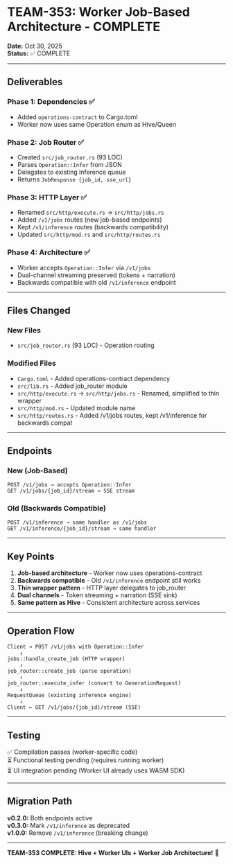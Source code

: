 # TEAM-353: Worker Job-Based Architecture - COMPLETE

**Date:** Oct 30, 2025  
**Status:** ✅ COMPLETE  

---

## Deliverables

### Phase 1: Dependencies ✅
- Added `operations-contract` to Cargo.toml
- Worker now uses same Operation enum as Hive/Queen

### Phase 2: Job Router ✅
- Created `src/job_router.rs` (93 LOC)
- Parses `Operation::Infer` from JSON
- Delegates to existing inference queue
- Returns `JobResponse {job_id, sse_url}`

### Phase 3: HTTP Layer ✅
- Renamed `src/http/execute.rs` → `src/http/jobs.rs`
- Added `/v1/jobs` routes (new job-based endpoints)
- Kept `/v1/inference` routes (backwards compatibility)
- Updated `src/http/mod.rs` and `src/http/routes.rs`

### Phase 4: Architecture ✅
- Worker accepts `Operation::Infer` via `/v1/jobs`
- Dual-channel streaming preserved (tokens + narration)
- Backwards compatible with old `/v1/inference` endpoint

---

## Files Changed

### New Files
- `src/job_router.rs` (93 LOC) - Operation routing

### Modified Files
- `Cargo.toml` - Added operations-contract dependency
- `src/lib.rs` - Added job_router module
- `src/http/execute.rs` → `src/http/jobs.rs` - Renamed, simplified to thin wrapper
- `src/http/mod.rs` - Updated module name
- `src/http/routes.rs` - Added /v1/jobs routes, kept /v1/inference for backwards compat

---

## Endpoints

### New (Job-Based)
```
POST /v1/jobs → accepts Operation::Infer
GET /v1/jobs/{job_id}/stream → SSE stream
```

### Old (Backwards Compatible)
```
POST /v1/inference → same handler as /v1/jobs
GET /v1/inference/{job_id}/stream → same handler
```

---

## Key Points

1. **Job-based architecture** - Worker now uses operations-contract
2. **Backwards compatible** - Old `/v1/inference` endpoint still works
3. **Thin wrapper pattern** - HTTP layer delegates to job_router
4. **Dual channels** - Token streaming + narration (SSE sink)
5. **Same pattern as Hive** - Consistent architecture across services

---

## Operation Flow

```
Client → POST /v1/jobs with Operation::Infer
    ↓
jobs::handle_create_job (HTTP wrapper)
    ↓
job_router::create_job (parse operation)
    ↓
job_router::execute_infer (convert to GenerationRequest)
    ↓
RequestQueue (existing inference engine)
    ↓
Client ← GET /v1/jobs/{job_id}/stream (SSE)
```

---

## Testing

✅ Compilation passes (worker-specific code)  
⏳ Functional testing pending (requires running worker)  
⏳ UI integration pending (Worker UI already uses WASM SDK)  

---

## Migration Path

**v0.2.0:** Both endpoints active  
**v0.3.0:** Mark `/v1/inference` as deprecated  
**v1.0.0:** Remove `/v1/inference` (breaking change)  

---

**TEAM-353 COMPLETE: Hive + Worker UIs + Worker Job Architecture!** 🚀

